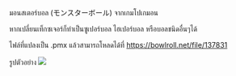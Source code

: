 มอนสเตอร์บอล (モンスターボール) จากเกมโปเกมอน

หากเปลี่ยนเท็กซเจอร์ก็ทำเป็นซูเปอร์บอล ไฮเปอร์บอล หรือบอลชนิดอื่นๆได้

ไฟล์ที่แปลงเป็น .pmx แล้วสามารถโหลดได้ที่
https://bowlroll.net/file/137831

รูปตัวอย่าง
![](https://bowlroll.net/file_thumbnail/d/7/4/d74f571d02ce2b5ff138209ce39e5a0b1309582a137831big.jpg)
